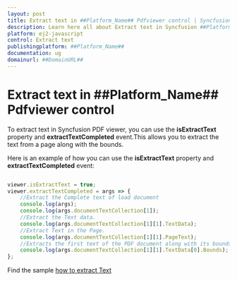 ```yaml
---
layout: post
title: Extract text in ##Platform_Name## Pdfviewer control | Syncfusion
description: Learn here all about Extract text in Syncfusion ##Platform_Name## Pdfviewer control of Syncfusion Essential JS 2 and more.
platform: ej2-javascript
control: Extract text 
publishingplatform: ##Platform_Name##
documentation: ug
domainurl: ##DomainURL##
---
```


# Extract text in ##Platform_Name## Pdfviewer control

To extract text in Syncfusion PDF viewer, you can use the **isExtractText** property and **extractTextCompleted** event.This allows you to extract the text from a page along with the bounds.

Here is an example of how you can use the **isExtractText** property and **extractTextCompleted** event:

```javascript

viewer.isExtractText = true;
viewer.extractTextCompleted = args => {
    //Extract the Complete text of load document
    console.log(args);
    console.log(args.documentTextCollection[1]);
    //Extract the Text data.
    console.log(args.documentTextCollection[1][1].TextData);
    //Extract Text in the Page.
    console.log(args.documentTextCollection[1][1].PageText);
    //Extracts the first text of the PDF document along with its bounds
    console.log(args.documentTextCollection[1][1].TextData[0].Bounds);
};

```

Find the sample [how to extract Text](https://stackblitz.com/edit/kzd4jd-dcser9?file=index.js)